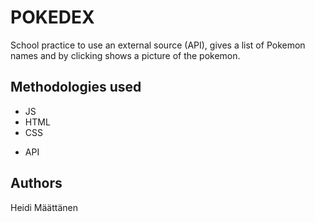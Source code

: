# POKEDEX

School practice to use an external source (API), gives a list of Pokemon names and by clicking shows a picture of the pokemon.

## Methodologies used

- JS
- HTML
- CSS

* API

## Authors

Heidi Määttänen
